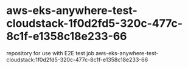 # aws-eks-anywhere-test-cloudstack-1f0d2fd5-320c-477c-8c1f-e1358c18e233-66
repository for use with E2E test job aws-eks-anywhere-test-cloudstack:1f0d2fd5-320c-477c-8c1f-e1358c18e233-66
